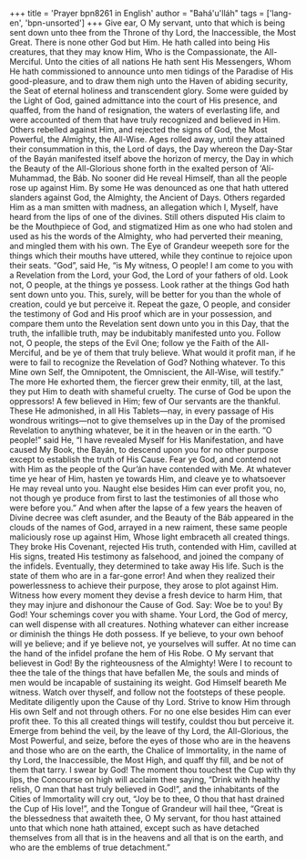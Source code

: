 +++
title = 'Prayer bpn8261 in English'
author = "Bahá'u'lláh"
tags = ['lang-en', 'bpn-unsorted']
+++
Give ear, O My servant, unto that which is being sent down unto thee from the Throne of thy Lord, the Inaccessible, the Most Great. There is none other God but Him. He hath called into being His creatures, that they may know Him, Who is the Compassionate, the All-Merciful. Unto the cities of all nations He hath sent His Messengers, Whom He hath commissioned to announce unto men tidings of the Paradise of His good-pleasure, and to draw them nigh unto the Haven of abiding security, the Seat of eternal holiness and transcendent glory.
Some were guided by the Light of God, gained admittance into the court of His presence, and quaffed, from the hand of resignation, the waters of everlasting life, and were accounted of them that have truly recognized and believed in Him. Others rebelled against Him, and rejected the signs of God, the Most Powerful, the Almighty, the All-Wise.
Ages rolled away, until they attained their consummation in this, the Lord of days, the Day whereon the Day-Star of the Bayán manifested itself above the horizon of mercy, the Day in which the Beauty of the All-Glorious shone forth in the exalted person of ‘Alí-Muhammad, the Báb. No sooner did He reveal Himself, than all the people rose up against Him. By some He was denounced as one that hath uttered slanders against God, the Almighty, the Ancient of Days. Others regarded Him as a man smitten with madness, an allegation which I, Myself, have heard from the lips of one of the divines. Still others disputed His claim to be the Mouthpiece of God, and stigmatized Him as one who had stolen and used as his the words of the Almighty, who had perverted their meaning, and mingled them with his own. The Eye of Grandeur weepeth sore for the things which their mouths have uttered, while they continue to rejoice upon their seats.
“God”, said He, “is My witness, O people! I am come to you with a Revelation from the Lord, your God, the Lord of your fathers of old. Look not, O people, at the things ye possess. Look rather at the things God hath sent down unto you. This, surely, will be better for you than the whole of creation, could ye but perceive it. Repeat the gaze, O people, and consider the testimony of God and His proof which are in your possession, and compare them unto the Revelation sent down unto you in this Day, that the truth, the infallible truth, may be indubitably manifested unto you. Follow not, O people, the steps of the Evil One; follow ye the Faith of the All-Merciful, and be ye of them that truly believe. What would it profit man, if he were to fail to recognize the Revelation of God? Nothing whatever. To this Mine own Self, the Omnipotent, the Omniscient, the All-Wise, will testify.”
The more He exhorted them, the fiercer grew their enmity, till, at the last, they put Him to death with shameful cruelty. The curse of God be upon the oppressors!
A few believed in Him; few of Our servants are the thankful. These He admonished, in all His Tablets—nay, in every passage of His wondrous writings—not to give themselves up in the Day of the promised Revelation to anything whatever, be it in the heaven or in the earth. “O people!” said He, “I have revealed Myself for His Manifestation, and have caused My Book, the Bayán, to descend upon you for no other purpose except to establish the truth of His Cause. Fear ye God, and contend not with Him as the people of the Qur’án have contended with Me. At whatever time ye hear of Him, hasten ye towards Him, and cleave ye to whatsoever He may reveal unto you. Naught else besides Him can ever profit you, no, not though ye produce from first to last the testimonies of all those who were before you.”
And when after the lapse of a few years the heaven of Divine decree was cleft asunder, and the Beauty of the Báb appeared in the clouds of the names of God, arrayed in a new raiment, these same people maliciously rose up against Him, Whose light embraceth all created things. They broke His Covenant, rejected His truth, contended with Him, cavilled at His signs, treated His testimony as falsehood, and joined the company of the infidels. Eventually, they determined to take away His life. Such is the state of them who are in a far-gone error!
And when they realized their powerlessness to achieve their purpose, they arose to plot against Him. Witness how every moment they devise a fresh device to harm Him, that they may injure and dishonour the Cause of God. Say: Woe be to you! By God! Your schemings cover you with shame. Your Lord, the God of mercy, can well dispense with all creatures. Nothing whatever can either increase or diminish the things He doth possess. If ye believe, to your own behoof will ye believe; and if ye believe not, ye yourselves will suffer. At no time can the hand of the infidel profane the hem of His Robe.
O My servant that believest in God! By the righteousness of the Almighty! Were I to recount to thee the tale of the things that have befallen Me, the souls and minds of men would be incapable of sustaining its weight. God Himself beareth Me witness. Watch over thyself, and follow not the footsteps of these people. Meditate diligently upon the Cause of thy Lord. Strive to know Him through His own Self and not through others. For no one else besides Him can ever profit thee. To this all created things will testify, couldst thou but perceive it.
Emerge from behind the veil, by the leave of thy Lord, the All-Glorious, the Most Powerful, and seize, before the eyes of those who are in the heavens and those who are on the earth, the Chalice of Immortality, in the name of thy Lord, the Inaccessible, the Most High, and quaff thy fill, and be not of them that tarry. I swear by God! The moment thou touchest the Cup with thy lips, the Concourse on high will acclaim thee saying, “Drink with healthy relish, O man that hast truly believed in God!”, and the inhabitants of the Cities of Immortality will cry out, “Joy be to thee, O thou that hast drained the Cup of His love!”, and the Tongue of Grandeur will hail thee, “Great is the blessedness that awaiteth thee, O My servant, for thou hast attained unto that which none hath attained, except such as have detached themselves from all that is in the heavens and all that is on the earth, and who are the emblems of true detachment.”
